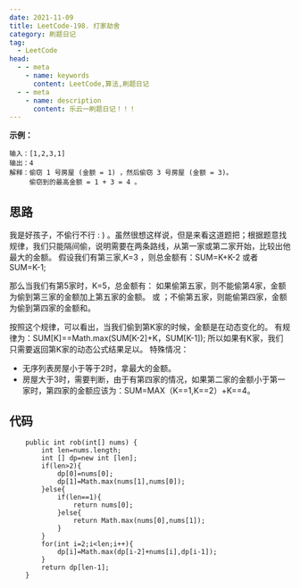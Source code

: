 ```yaml
---
date: 2021-11-09
title: LeetCode-198. 打家劫舍
category: 刷题日记
tag:
  - LeetCode
head:
  - - meta
    - name: keywords
      content: LeetCode,算法,刷题日记
  - - meta
    - name: description
      content: 乐云一刷题日记！！！
---
```

**示例：**
```
输入：[1,2,3,1]
输出：4
解释：偷窃 1 号房屋 (金额 = 1) ，然后偷窃 3 号房屋 (金额 = 3)。
     偷窃到的最高金额 = 1 + 3 = 4 。
```
## 思路
我是好孩子，不偷行不行 : ) 。虽然很想这样说，但是来看这道题把；根据题意找规律，我们只能隔间偷，说明需要在两条路线，从第一家或第二家开始，比较出他最大的金额。
假设我们有第三家,K=3 ，则总金额有：SUM=K+K-2 或者 SUM=K-1;

那么当我们有第5家时，K=5，总金额有： 如果偷第五家，则不能偷第4家，金额为偷到第三家的金额加上第五家的金额。 或 ；不偷第五家，则能偷第四家，金额为偷到第四家的金额和。

按照这个规律，可以看出，当我们偷到第K家的时候，金额是在动态变化的。
有规律为：SUM[K]==Math.max(SUM[K-2]+K，SUM[K-1]);
所以如果有K家，我们只需要返回第K家的动态公式结果足以。
特殊情况：
- 无序列表房屋小于等于2时，拿最大的金额。
- 房屋大于3时，需要判断，由于有第四家的情况，如果第二家的金额小于第一家时，第四家的金额应该为：SUM=MAX（K==1,K==2）+K==4。

## 代码
```
    public int rob(int[] nums) {
        int len=nums.length;
        int [] dp=new int [len];
        if(len>2){
            dp[0]=nums[0];
            dp[1]=Math.max(nums[1],nums[0]);
        }else{
            if(len==1){
                return nums[0];
            }else{
                return Math.max(nums[0],nums[1]);
            }
        }
        for(int i=2;i<len;i++){
            dp[i]=Math.max(dp[i-2]+nums[i],dp[i-1]);
        }
        return dp[len-1];
    }
```

